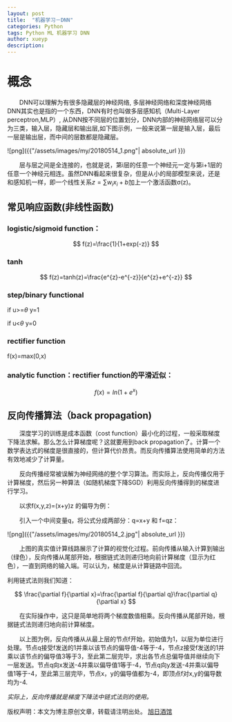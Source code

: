 ```yaml
---
layout: post
title:  "机器学习－DNN"
categories: Python
tags: Python ML 机器学习 DNN
author: xueyp
description: 
---
```


概念
============
　　DNN可以理解为有很多隐藏层的神经网络, 多层神经网络和深度神经网络DNN其实也是指的一个东西，DNN有时也叫做多层感知机（Multi-Layer perceptron,MLP）, 从DNN按不同层的位置划分，DNN内部的神经网络层可以分为三类，输入层，隐藏层和输出层,如下图示例，一般来说第一层是输入层，最后一层是输出层，而中间的层数都是隐藏层。

![png]({{"/assets/images/my/20180514_1.png"| absolute_url }})

　　层与层之间是全连接的，也就是说，第i层的任意一个神经元一定与第i+1层的任意一个神经元相连。虽然DNN看起来很复杂，但是从小的局部模型来说，还是和感知机一样，即一个线性关系$z=\sum w_{i}x_{i}+b$加上一个激活函数σ(z)。

## 常见响应函数(非线性函数)

### logistic/sigmoid function：

$$
f(z)=\frac{1}{1+exp(-z)}
$$

### tanh

$$
f(z)=tanh(z)=\frac{e^{z}-e^{-z}}{e^{z}+e^{-z}}
$$

### step/binary functional

if u>=$\theta$ y=1

if u<$\theta$ y=0

### rectifier function

f(x)=max(0,x)

### analytic function：rectifier function的平滑近似：

$$
f(x)=ln(1+e^{x})
$$

## 反向传播算法（back propagation)
　　深度学习的训练是成本函数（cost function）最小化的过程，一般采取梯度下降法求解。那么怎么计算梯度呢？这就要用到back propagation了。计算一个数学表达式的梯度是很直接的，但计算代价昂贵。而反向传播算法使用简单的方法有效地减少了计算量。

　　反向传播经常被误解为神经网络的整个学习算法。而实际上，反向传播仅用于计算梯度，然后另一种算法（如随机梯度下降SGD）利用反向传播得到的梯度进行学习。

　　以求f(x,y,z)=(x+y)z 的偏导为例：

　　引入一个中间变量q，将公式分成两部分：q=x+y 和 f=qz：

![png]({{"/assets/images/my/20180514_2.jpg"| absolute_url }})

　　上图的真实值计算线路展示了计算的视觉化过程。前向传播从输入计算到输出（绿色），反向传播从尾部开始，根据链式法则递归地向前计算梯度（显示为红色），一直到网络的输入端。可以认为，梯度是从计算链路中回流。

利用链式法则我们知道： 

$$
\frac{\partial f}{\partial x}=\frac{\partial f}{\partial q}\frac{\partial q}{\partial x}
$$

　　在实际操作中，这只是简单地将两个梯度数值相乘。反向传播从尾部开始，根据链式法则递归地向前计算梯度。

　　以上图为例，反向传播从从最上层的节点f开始，初始值为1，以层为单位进行处理。节点q接受f发送的1并乘以该节点的偏导值-4等于-4，节点z接受f发送的1并乘以该节点的偏导值3等于3，至此第二层完毕，求出各节点总偏导值并继续向下一层发送。节点q向x发送-4并乘以偏导值1等于-4，节点q向y发送-4并乘以偏导值1等于-4，至此第三层完毕，节点x，y的偏导值都为-4，即顶点f对x,y的偏导数均为-4.

*实际上，反向传播就是梯度下降法中链式法则的使用。*

版权声明：本文为博主原创文章，转载请注明出处。 [旭日酒馆](https://xueyp.github.io/)
